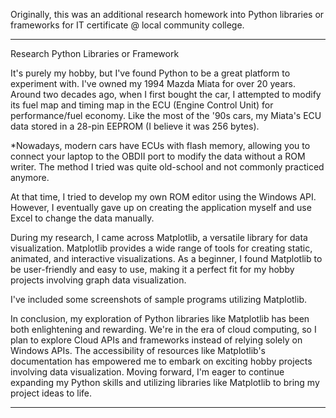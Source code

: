 Originally, this was an additional research homework into Python libraries or frameworks for IT certificate @ local community college.

*********************************************************
Research Python Libraries or Framework

It's purely my hobby, but I've found Python to be a great platform to experiment with. I've owned my 1994 Mazda Miata for over 20 years. Around two decades ago, when I first bought the car, I attempted to modify its fuel map and timing map in the ECU (Engine Control Unit) for performance/fuel economy. Like the most of the '90s cars, my Miata's ECU data stored in a 28-pin EEPROM (I believe it was 256 bytes). 

*Nowadays, modern cars have ECUs with flash memory, allowing you to connect your laptop to the OBDII port to modify the data without a ROM writer. The method I tried was quite old-school and not commonly practiced anymore.

At that time, I tried to develop my own ROM editor using the Windows API. However, I eventually gave up on creating the application myself and use Excel to change the data manually.

During my research, I came across Matplotlib, a versatile library for data visualization. Matplotlib provides a wide range of tools for creating static, animated, and interactive visualizations. As a beginner, I found Matplotlib to be user-friendly and easy to use, making it a perfect fit for my hobby projects involving graph data visualization.

I've included some screenshots of sample programs utilizing Matplotlib.

In conclusion, my exploration of Python libraries like Matplotlib has been both enlightening and rewarding. We're in the era of cloud computing, so I plan to explore Cloud APIs and frameworks instead of relying solely on Windows APIs. The accessibility of resources like Matplotlib's documentation has empowered me to embark on exciting hobby projects involving data visualization. Moving forward, I'm eager to continue expanding my Python skills and utilizing libraries like Matplotlib to bring my project ideas to life.
*********************************************************
